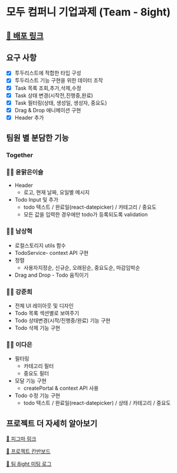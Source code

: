 # 모두 컴퍼니 기업과제 (Team - 8ight)

## [🔗 배포 링크](https://modu-8ight.netlify.app/)


## 요구 사항

-[x] 투두리스트에 적합한 타입 구성
-[x] 투두리스트 기능 구현을 위한 데이터 조작
-[x] Task 목록 조회,추가,삭제,수정
-[x] Task 상태 변경(시작전,진행중,완료)
-[x] Task 필터링(상태, 생성일, 생성자, 중요도)
-[x] Drag & Drop 애니메이션 구현
-[x] Header 추가

## 팀원 별 분담한 기능
### Together

### 🙋‍♀️ 윤맑은이슬
- Header
  - 로고, 현재 날짜, 요일별 메시지
- Todo Input 및 추가 
  - todo 텍스트 / 완료일(react-datepicker) / 카테고리 / 중요도
  - 모든 값을 입력한 경우에만 todo가 등록되도록 validation 

### 🙋‍♂️ 남상혁
- 로컬스토리지 utils 함수
- TodoService- context API 구현
- 정렬 
  - 사용자지정순, 신규순, 오래된순, 중요도순, 마감임박순
- Drag and Drop - Todo 움직이기 
### 🙋‍♀️ 강준희
- 전체 UI 레이아웃 및 디자인
- Todo 목록 섹션별로 보여주기 
- Todo 상태변경(시작/진행중/완료) 기능 구현
- Todo 삭제 기능 구현

### 🙋‍♀️ 이다은
- 필터링
  - 카테고리 필터
  - 중요도 필터
- 모달 기능 구현
  - createPortal & context API 사용
- Todo 수정 기능 구현
  - todo 텍스트 / 완료일(react-datepicker) / 상태 / 카테고리 / 중요도

## 프로젝트 더 자세히 알아보기
[🔗 피그마 링크](https://www.figma.com/file/6QwW9HSCuVP9FySUV9O0vJ/modu-todo)

[🔗 프로젝트 칸반보드](https://github.com/TEAM-8ight/modu-todo/projects/1)

[🔗 팀 8ight 미팅 로그](https://www.notion.so/8-Assignment-8-2c8eb739e3944a63b8f8de0c2fd56475)

